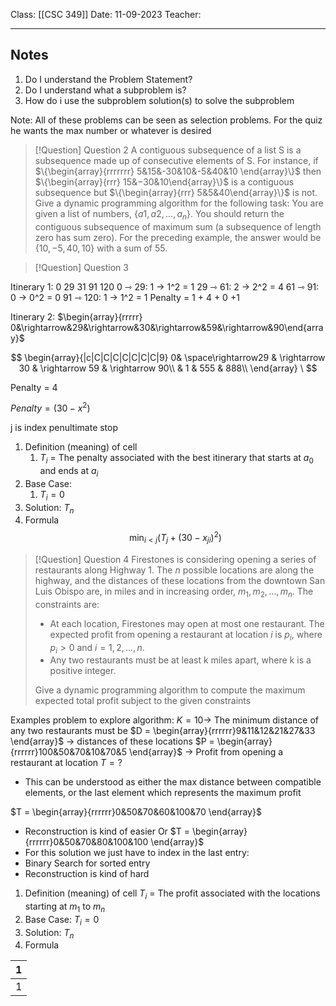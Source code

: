 Class: [[CSC 349]]
Date: 11-09-2023
Teacher:
___
## Notes

1) Do I understand the Problem Statement?
2) Do I understand what a subproblem is?
3) How do i use the subproblem solution(s) to solve the subproblem

Note: All of these problems can be seen as selection problems. For the quiz he wants the max number or whatever is desired
> [!Question] Question 2
> A contiguous subsequence of a list S is a subsequence made up of consecutive
> elements of S. For instance, if $\{\begin{array}{rrrrrrr} 5&15&-30&10&-5&40&10 \end{array}\}$ then $\{\begin{array}{rrr} 15&−30&10\end{array}\}$ is a contiguous subsequence but $\{\begin{array}{rrr} 5&5&40\end{array}\}$ is not. Give a dynamic programming algorithm for the following task: You are given a list of numbers,  {$a1, a2, . . . , a_n$}. You should return the contiguous subsequence of maximum sum (a subsequence of length zero has sum zero). For the preceding example, the answer would be {$10, −5, 40, 10$} with a sum of $55$.

> [!Question] Question 3

Itinerary 1: 0 29 31 91 120
0 ⇾ 29: 1 
	→ 1^2 = 1
29 ⇾ 61: 2 
	→ 2^2 = 4
61 ⇾ 91: 0 
	→ 0^2 = 0
91 ⇾ 120: 1
	→ 1^2 = 1
Penalty = 1 + 4 + 0 +1

Itinerary 2:
$\begin{array}{rrrrr}  0&\rightarrow&29&\rightarrow&30&\rightarrow&59&\rightarrow&90\end{array}$

$$
\begin{array}{|c|C|C|C|C|C|C|C|9}
0& \space\rightarrow29 & \rightarrow 30 & \rightarrow 59 & \rightarrow 90\\
& 1 & 555 & 888\\ 
\end{array}
\
$$

Penalty = 4

$Penalty = (30 - x^2)$

j is index penultimate stop 

1) Definition (meaning) of cell
	1) $T_i$ = The penalty associated with the best itinerary that starts at $a_0$ and ends at $a_i$
2) Base Case:
	1) $T_i = 0$
3) Solution:
		$T_n$
4) Formula
		$$\min_{i < j}(T_j + (30 - x_{ji})^2)$$

>[!Question] Question 4
>Firestones is considering opening a series of restaurants along Highway 1. The $n$ possible locations are along the highway, and the distances of these locations from the downtown San Luis Obispo are, in miles and in increasing order, $m_1, m_2, ..., m_n$. The constraints are: 
> - At each location, Firestones may open at most one restaurant. The expected profit from opening a restaurant at location $i$ is $p_i$, where $p_i > 0$ and $i = 1, 2, . . . , n$.  
> - Any two restaurants must be at least k miles apart, where k is a positive integer.  
> 
>  Give a dynamic programming algorithm to compute the maximum expected total profit subject to the given constraints

Examples problem to explore algorithm:
$K=10 \rightarrow$ The minimum distance of any two restaurants must be
$D = \begin{array}{rrrrrr}9&11&12&21&27&33 \end{array}$ $\rightarrow$ distances of these locations
$P = \begin{array}{rrrrrr}100&50&70&10&70&5 \end{array}$ $\rightarrow$ Profit from opening a restaurant at location
$T = ?$

- This can be understood as either the max distance between compatible elements, or the last element which represents the maximum profit

$T = \begin{array}{rrrrrr}0&50&70&60&100&70 \end{array}$
- Reconstruction is kind of easier
Or
$T = \begin{array}{rrrrrr}0&50&70&80&100&100 \end{array}$
- For this solution we just have to index in the last entry:
- Binary Search for sorted entry
- Reconstruction is kind of hard

1) Definition (meaning) of cell
		$T_i$ = The profit associated with the locations starting at $m_{1}$ to $m_n$
2) Base Case:
		$T_i = 0$
3) Solution:
		$T_n$
4) Formula

| 1   |
| --- |
| 1    |


